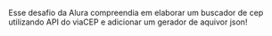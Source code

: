 Esse desafio da Alura compreendia em elaborar um buscador de cep utilizando API do viaCEP e adicionar um gerador de aquivor json!